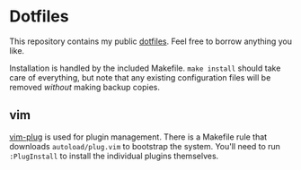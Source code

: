 # Dotfiles

This repository contains my public [dotfiles](https://dotfiles.github.io/).
Feel free to borrow anything you like.

Installation is handled by the included Makefile. `make install` should take
care of everything, but note that any existing configuration files will be
removed _without_ making backup copies.

## vim

[vim-plug](https://github.com/junegunn/vim-plug) is used for plugin
management. There is a Makefile rule that downloads `autoload/plug.vim` to
bootstrap the system. You'll need to run `:PlugInstall` to install the
individual plugins themselves.
